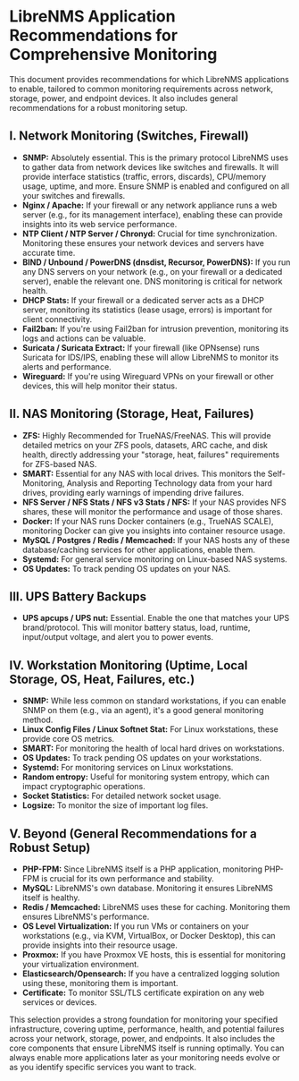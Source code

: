 # LibreNMS Application Recommendations for Comprehensive Monitoring

This document provides recommendations for which LibreNMS applications to enable, tailored to common monitoring requirements across network, storage, power, and endpoint devices. It also includes general recommendations for a robust monitoring setup.

## I. Network Monitoring (Switches, Firewall)

*   **SNMP:** Absolutely essential. This is the primary protocol LibreNMS uses to gather data from network devices like switches and firewalls. It will provide interface statistics (traffic, errors, discards), CPU/memory usage, uptime, and more. Ensure SNMP is enabled and configured on all your switches and firewalls.
*   **Nginx / Apache:** If your firewall or any network appliance runs a web server (e.g., for its management interface), enabling these can provide insights into its web service performance.
*   **NTP Client / NTP Server / Chronyd:** Crucial for time synchronization. Monitoring these ensures your network devices and servers have accurate time.
*   **BIND / Unbound / PowerDNS (dnsdist, Recursor, PowerDNS):** If you run any DNS servers on your network (e.g., on your firewall or a dedicated server), enable the relevant one. DNS monitoring is critical for network health.
*   **DHCP Stats:** If your firewall or a dedicated server acts as a DHCP server, monitoring its statistics (lease usage, errors) is important for client connectivity.
*   **Fail2ban:** If you're using Fail2ban for intrusion prevention, monitoring its logs and actions can be valuable.
*   **Suricata / Suricata Extract:** If your firewall (like OPNsense) runs Suricata for IDS/IPS, enabling these will allow LibreNMS to monitor its alerts and performance.
*   **Wireguard:** If you're using Wireguard VPNs on your firewall or other devices, this will help monitor their status.

## II. NAS Monitoring (Storage, Heat, Failures)

*   **ZFS:** Highly Recommended for TrueNAS/FreeNAS. This will provide detailed metrics on your ZFS pools, datasets, ARC cache, and disk health, directly addressing your "storage, heat, failures" requirements for ZFS-based NAS.
*   **SMART:** Essential for any NAS with local drives. This monitors the Self-Monitoring, Analysis and Reporting Technology data from your hard drives, providing early warnings of impending drive failures.
*   **NFS Server / NFS Stats / NFS v3 Stats / NFS:** If your NAS provides NFS shares, these will monitor the performance and usage of those shares.
*   **Docker:** If your NAS runs Docker containers (e.g., TrueNAS SCALE), monitoring Docker can give you insights into container resource usage.
*   **MySQL / Postgres / Redis / Memcached:** If your NAS hosts any of these database/caching services for other applications, enable them.
*   **Systemd:** For general service monitoring on Linux-based NAS systems.
*   **OS Updates:** To track pending OS updates on your NAS.

## III. UPS Battery Backups

*   **UPS apcups / UPS nut:** Essential. Enable the one that matches your UPS brand/protocol. This will monitor battery status, load, runtime, input/output voltage, and alert you to power events.

## IV. Workstation Monitoring (Uptime, Local Storage, OS, Heat, Failures, etc.)

*   **SNMP:** While less common on standard workstations, if you can enable SNMP on them (e.g., via an agent), it's a good general monitoring method.
*   **Linux Config Files / Linux Softnet Stat:** For Linux workstations, these provide core OS metrics.
*   **SMART:** For monitoring the health of local hard drives on workstations.
*   **OS Updates:** To track pending OS updates on your workstations.
*   **Systemd:** For monitoring services on Linux workstations.
*   **Random entropy:** Useful for monitoring system entropy, which can impact cryptographic operations.
*   **Socket Statistics:** For detailed network socket usage.
*   **Logsize:** To monitor the size of important log files.

## V. Beyond (General Recommendations for a Robust Setup)

*   **PHP-FPM:** Since LibreNMS itself is a PHP application, monitoring PHP-FPM is crucial for its own performance and stability.
*   **MySQL:** LibreNMS's own database. Monitoring it ensures LibreNMS itself is healthy.
*   **Redis / Memcached:** LibreNMS uses these for caching. Monitoring them ensures LibreNMS's performance.
*   **OS Level Virtualization:** If you run VMs or containers on your workstations (e.g., via KVM, VirtualBox, or Docker Desktop), this can provide insights into their resource usage.
*   **Proxmox:** If you have Proxmox VE hosts, this is essential for monitoring your virtualization environment.
*   **Elasticsearch/Opensearch:** If you have a centralized logging solution using these, monitoring them is important.
*   **Certificate:** To monitor SSL/TLS certificate expiration on any web services or devices.

This selection provides a strong foundation for monitoring your specified infrastructure, covering uptime, performance, health, and potential failures across your network, storage, power, and endpoints. It also includes the core components that ensure LibreNMS itself is running optimally. You can always enable more applications later as your monitoring needs evolve or as you identify specific services you want to track.
